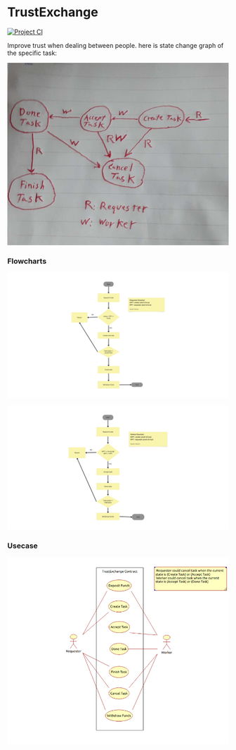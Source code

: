 # TrustExchange
[![Project CI](https://github.com/Sepehr79/TrustDeal/actions/workflows/cisetup.yml/badge.svg)](https://github.com/Sepehr79/TrustDeal/actions/workflows/cisetup.yml)

Improve trust when dealing between people.
here is state change graph of the specific task:

![state change](./etc/img/imgpsh_fullsize_anim.jpeg)

### Flowcharts

![requester](./etc/img/Requester.png)

![worker](./etc/img/Worker.png)

### Usecase

![usecase](./etc/img/usecase.png)